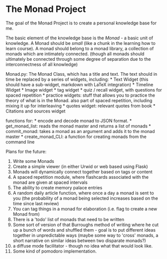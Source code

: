 # The Monad Project

The goal of the Monad Project is to create a personal knowledge base for me.

The basic element of the knowledge base is the *Monad* - a basic unit of knowledge. A Monad should be *small* (like a chunk in the learning how to learn course). A monad should belong to a monad library, a collection of monads which are intimately connected. (though all monads should ultimately be connected through some degree of separation due to the interconnectness of all knowledge) 

Monad.py:
The Monad Class, which has a title and text. The text should in time be replaced by a series of widgets, including:
	* Text Widget (this should have a sub-widget, markdown with LaTeX integration)
	* Timeline Widget
	* Image widget
	* tag widget
	* quiz / recall widget, with questions for spaced repetition
	* practice widgets: stuff that allows you to practice the theory of what is in the Monad. also part of spaced repetition, including mixing it up for interleaving
	* quotes widget: relevant quotes from book
	* Citations and sources widget

functions for:
	* encode and decode monad to JSON format.
	* get_monad_list: reads the monad master and returns a list of monads
	* commit_monad: takes a monad as an argument and adds it to the monad master
	* create_monad_CLI: a function for creating monads from the command line
	
Plans for the future:
1. Write some Monads
2. Create a simple viewer (in either Urwid or web based using Flask)
3. Monads will dynamically connect together based on tags or content 
4. A spaced repetition module, where flashcards associated with the monad are given at spaced intervals
5. The ability to create memory palace entries
6. A random daily article function, where once a day a monad is sent to you (the probability of a monad being selected increases based on the time since last review)
7. You can tag things in a monad for elaboration (i.e. flag to create a new Monad from)
8. There is a 'todo' list of monads that need to be written
9. Some sort of version of that Burroughs method of writing where he cut up a bunch of words and shuffled them - goal is to put different ideas together in unpredictable ways (maybe some way to 'cross' monads, a short narrative on similar ideas between two disparate monads?)
10. a diffuse mode facilitator - though no idea what that would look like.
11. Some kind of pomodoro implementation.
